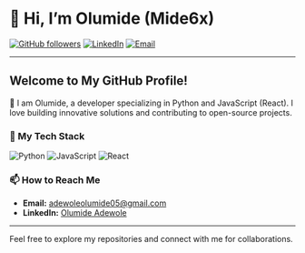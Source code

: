 # 👋 Hi, I’m Olumide (Mide6x)

[![GitHub followers](https://img.shields.io/github/followers/Mide6x?style=social)](https://github.com/Mide6x)
[![LinkedIn](https://img.shields.io/badge/LinkedIn-Connect-blue)](https://www.linkedin.com/in/olumide-a-a06485220/)
[![Email](https://img.shields.io/badge/Email-Contact%20Me-blue)](mailto:adewoleolumide05@gmail.com)

---

## Welcome to My GitHub Profile!

🌟 I am Olumide, a developer specializing in Python and JavaScript (React). I love building innovative solutions and contributing to open-source projects.

### 🚀 My Tech Stack

![Python](https://img.shields.io/badge/-Python-3776AB?style=for-the-badge&logo=python&logoColor=white)
![JavaScript](https://img.shields.io/badge/-JavaScript-F7DF1E?style=for-the-badge&logo=javascript&logoColor=black)
![React](https://img.shields.io/badge/-React-61DAFB?style=for-the-badge&logo=react&logoColor=black)

### 📫 How to Reach Me

- **Email:** [adewoleolumide05@gmail.com](mailto:adewoleolumide05@gmail.com)
- **LinkedIn:** [Olumide Adewole](https://www.linkedin.com/in/olumide-adewole/)

---

Feel free to explore my repositories and connect with me for collaborations.

